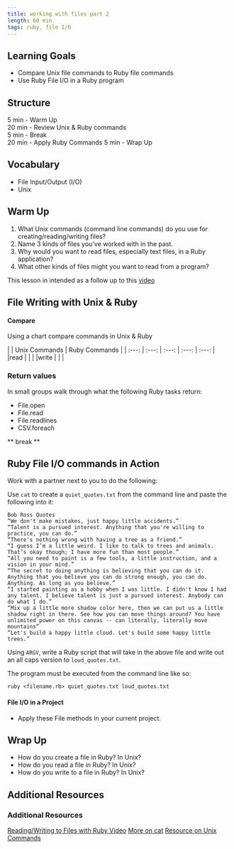 ```yaml
---
title: working with files part 2
length: 60 min
tags: ruby, file I/O
---  
```



## Learning Goals  
* Compare Unix file commands to Ruby file commands  
* Use Ruby File I/O in a Ruby program 

## Structure  
5 min - Warm Up  
20 min - Review Unix & Ruby commands  
5 min - Break  
20 min - Apply Ruby Commands
5 min - Wrap Up

## Vocabulary  
* File Input/Output (I/O)
* Unix 

## Warm Up  
1. What Unix commands (command line commands) do you use for creating/reading/writing files? 
2. Name 3 kinds of files you've worked with in the past.
4. Why would you want to read files, especially text files, in a Ruby application?
5. What other kinds of files might you want to read from a program?

This lesson in intended as a follow up to this [video](https://vimeo.com/238294504)

## File Writing with Unix & Ruby 
#### Compare

Using a chart compare commands in Unix & Ruby 


| | Unix Commands | Ruby Commands |
| :---: | :---: | :---: | :---: | :---: |
|read | |  |
|write | | |



### Return values
In small groups walk through what the following Ruby tasks return:

* File.open
* File.read
* File.readlines
* CSV.foreach
  

** break **

## Ruby File I/O commands in Action
Work with a partner next to you to do the following:

Use `cat` to create a `quiet_quotes.txt` from the command line and paste the following into it:

```
Bob Ross Quotes
“We don't make mistakes, just happy little accidents.”
“Talent is a pursued interest. Anything that you're willing to practice, you can do.”
“There's nothing wrong with having a tree as a friend.”
“I guess I’m a little weird. I like to talk to trees and animals. That’s okay though; I have more fun than most people.”
“All you need to paint is a few tools, a little instruction, and a vision in your mind.”
“The secret to doing anything is believing that you can do it. Anything that you believe you can do strong enough, you can do. Anything. As long as you believe.”
“I started painting as a hobby when I was little. I didn't know I had any talent. I believe talent is just a pursued interest. Anybody can do what I do.”
“Mix up a little more shadow color here, then we can put us a little shadow right in there. See how you can move things around? You have unlimited power on this canvas -- can literally, literally move mountains”
“Let's build a happy little cloud. Let's build some happy little trees.”
```

Using `ARGV`, write a Ruby script that will take in the above file and write out an all caps version to `loud_quotes.txt`.

The program must be executed from the command line like so:

```
ruby <filename.rb> quiet_quotes.txt loud_quotes.txt
```

#### File I/O in a Project

* Apply these File methods in your current project. 


## Wrap Up  
* How do you create a file in Ruby? In Unix?
* How do you read a file in Ruby? In Unix?
* How do you write to a file in Ruby? In Unix? 


## Additional Resources 

### Additional Resources

[Reading/Writing to Files with Ruby Video](<https://vimeo.com/130322465>)
[More on cat](https://slackbook.org/html/file-commands-output.html)
[Resource on Unix Commands](http://mally.stanford.edu/~sr/computing/basic-unix.html)
